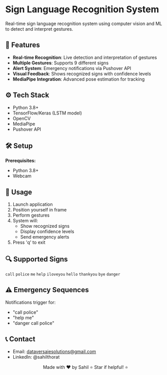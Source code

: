 # Sign Language Recognition System

Real-time sign language recognition system using computer vision and ML to detect and interpret gestures.

## 🚀 Features
- **Real-time Recognition**: Live detection and interpretation of gestures
- **Multiple Gestures**: Supports 9 different signs
- **Alert System**: Emergency notifications via Pushover API
- **Visual Feedback**: Shows recognized signs with confidence levels
- **MediaPipe Integration**: Advanced pose estimation for tracking

## ⚙️ Tech Stack
- Python 3.8+
- TensorFlow/Keras (LSTM model)
- OpenCV
- MediaPipe
- Pushover API

## 🛠️ Setup
**Prerequisites:**
- Python 3.8+
- Webcam

## 📌 Usage
1. Launch application
2. Position yourself in frame
3. Perform gestures
4. System will:
    - Show recognized signs
    - Display confidence levels
    - Send emergency alerts
5. Press 'q' to exit

## 🔍 Supported Signs
`call` `police` `me` `help` `iloveyou` `hello` `thankyou` `bye` `danger`

## ⚠️ Emergency Sequences
Notifications trigger for:
- "call police"
- "help me"
- "danger call police"

## 📞 Contact
- Email: dataversaiesolutions@gmail.com
- LinkedIn: @sahilthorat

<div align="center">
Made with ❤️ by Sahil
⭐ Star if helpful! ⭐
</div>
